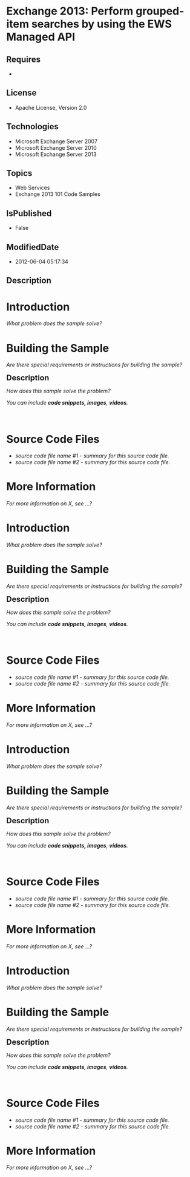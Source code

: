 # Exchange 2013: Perform grouped-item searches by using the EWS Managed API
## Requires
* 
## License
* Apache License, Version 2.0
## Technologies
* Microsoft Exchange Server 2007
* Microsoft Exchange Server 2010
* Microsoft Exchange Server 2013
## Topics
* Web Services
* Exchange 2013 101 Code Samples
## IsPublished
* False
## ModifiedDate
* 2012-06-04 05:17:34
## Description

<h1>Introduction</h1>
<p><em>What problem does the sample solve?</em></p>
<h1><span>Building the Sample</span></h1>
<p><em>Are there special requirements or instructions for building the sample?</em></p>
<p><span style="font-size:20px; font-weight:bold">Description</span></p>
<p><em>How does this sample solve the problem?</em></p>
<p><em>You can include <em><strong>code snippets, </strong></em><strong>images</strong>,
<strong>videos</strong>.&nbsp;&nbsp; </em></p>
<p>&nbsp;</p>
<h1><span>Source Code Files</span></h1>
<ul>
<li><em>source code file name #1 - summary for this source code file.</em> </li><li><em><em>source code file name #2 - summary for this source code file.</em></em>
</li></ul>
<h1>More Information</h1>
<p><em>For more information on X, see ...?</em></p>
<h1>Introduction</h1>
<p><em>What problem does the sample solve?</em></p>
<h1><span>Building the Sample</span></h1>
<p><em>Are there special requirements or instructions for building the sample?</em></p>
<p><span style="font-size:20px; font-weight:bold">Description</span></p>
<p><em>How does this sample solve the problem?</em></p>
<p><em>You can include <em><strong>code snippets, </strong></em><strong>images</strong>,
<strong>videos</strong>.&nbsp;&nbsp; </em></p>
<p>&nbsp;</p>
<h1><span>Source Code Files</span></h1>
<ul>
<li><em>source code file name #1 - summary for this source code file.</em> </li><li><em><em>source code file name #2 - summary for this source code file.</em></em>
</li></ul>
<h1>More Information</h1>
<p><em>For more information on X, see ...?</em></p>
<h1>Introduction</h1>
<p><em>What problem does the sample solve?</em></p>
<h1><span>Building the Sample</span></h1>
<p><em>Are there special requirements or instructions for building the sample?</em></p>
<p><span style="font-size:20px; font-weight:bold">Description</span></p>
<p><em>How does this sample solve the problem?</em></p>
<p><em>You can include <em><strong>code snippets, </strong></em><strong>images</strong>,
<strong>videos</strong>.&nbsp;&nbsp; </em></p>
<p>&nbsp;</p>
<h1><span>Source Code Files</span></h1>
<ul>
<li><em>source code file name #1 - summary for this source code file.</em> </li><li><em><em>source code file name #2 - summary for this source code file.</em></em>
</li></ul>
<h1>More Information</h1>
<p><em>For more information on X, see ...?</em></p>
<h1>Introduction</h1>
<p><em>What problem does the sample solve?</em></p>
<h1><span>Building the Sample</span></h1>
<p><em>Are there special requirements or instructions for building the sample?</em></p>
<p><span style="font-size:20px; font-weight:bold">Description</span></p>
<p><em>How does this sample solve the problem?</em></p>
<p><em>You can include <em><strong>code snippets, </strong></em><strong>images</strong>,
<strong>videos</strong>.&nbsp;&nbsp; </em></p>
<p>&nbsp;</p>
<h1><span>Source Code Files</span></h1>
<ul>
<li><em>source code file name #1 - summary for this source code file.</em> </li><li><em><em>source code file name #2 - summary for this source code file.</em></em>
</li></ul>
<h1>More Information</h1>
<p><em>For more information on X, see ...?</em></p>
